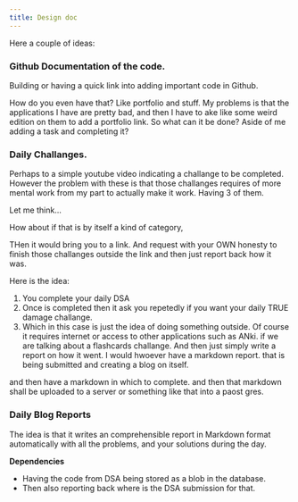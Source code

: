 ```yaml
---
title: Design doc
---
```


Here a couple of ideas:


### Github Documentation of the code.

Building or having a quick link into adding important code in Github.

How do you even have that?
Like portfolio and stuff. My problems is that the applications I have are pretty bad, and then I have to ake like some weird edition on them to add a portfolio link. So what can it be done? Aside of me adding a task and completing it?



### Daily Challanges.

Perhaps to a simple youtube video indicating a challange to be completed.
However the problem with these is that those challanges requires of more mental work from my part to actually make it work. Having 3 of them.

Let me think...

How about if that is by itself a kind of category,



THen it would bring you to a link. And request with your OWN honesty to finish those challanges outside the link and then just report back how it was.

 Here is the idea:

 1. You complete your daily DSA
 2. Once is completed then it ask you repetedly if you want your daily TRUE damage challange.
 3. Which in this case is just the idea of doing something outside. Of course it requires internet or access to other applications such as ANki. if we are talking about a flashcards challange. And then just simply write a report on how it went. I would hwoever have a markdown report. that is being submitted and creating a blog on itself.

and then have a markdown in which to complete. and then that markdown shall be uploaded to a server or something like that into a paost gres.


### Daily Blog Reports


The idea is that it writes an comprehensible report in Markdown format automatically with all the problems, and your solutions during the day.


**Dependencies**

- Having the code from DSA being stored as a blob in the database. 
- Then also reporting back where is the DSA submission for that.








